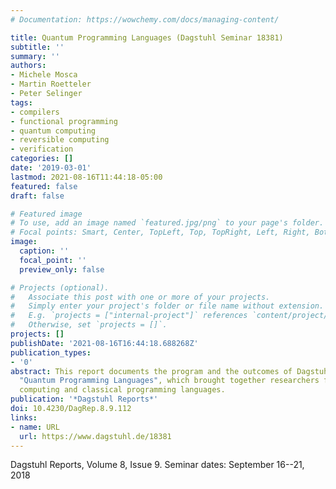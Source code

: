 ```yaml
---
# Documentation: https://wowchemy.com/docs/managing-content/

title: Quantum Programming Languages (Dagstuhl Seminar 18381)
subtitle: ''
summary: ''
authors:
- Michele Mosca
- Martin Roetteler
- Peter Selinger
tags:
- compilers
- functional programming
- quantum computing
- reversible computing
- verification
categories: []
date: '2019-03-01'
lastmod: 2021-08-16T11:44:18-05:00
featured: false
draft: false

# Featured image
# To use, add an image named `featured.jpg/png` to your page's folder.
# Focal points: Smart, Center, TopLeft, Top, TopRight, Left, Right, BottomLeft, Bottom, BottomRight.
image:
  caption: ''
  focal_point: ''
  preview_only: false

# Projects (optional).
#   Associate this post with one or more of your projects.
#   Simply enter your project's folder or file name without extension.
#   E.g. `projects = ["internal-project"]` references `content/project/deep-learning/index.md`.
#   Otherwise, set `projects = []`.
projects: []
publishDate: '2021-08-16T16:44:18.688268Z'
publication_types:
- '0'
abstract: This report documents the program and the outcomes of Dagstuhl Seminar 18381
  "Quantum Programming Languages", which brought together researchers from quantum
  computing and classical programming languages.
publication: '*Dagstuhl Reports*'
doi: 10.4230/DagRep.8.9.112
links:
- name: URL
  url: https://www.dagstuhl.de/18381
---
```

Dagstuhl Reports, Volume 8, Issue 9. Seminar dates: September 16--21, 2018